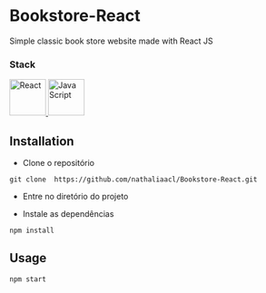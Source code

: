 # Bookstore-React
Simple classic book store website made with React JS

### Stack
<p>
  <a href="https://pt-br.legacy.reactjs.org/">
    <img src="https://cdn.freebiesupply.com/logos/large/2x/react-1-logo-png-transparent.png" alt="React" width="64" height="64">
  </a>
  <a href="https://developer.mozilla.org/pt-BR/docs/web/javascript/guide/introduction">
    <img src="https://th.bing.com/th/id/OIP.2FhbsDv9IFr_mXmfXM2hhAHaHJ?pid=ImgDet&rs=1" alt="Java Script" width="64" height="64">
  </a>
</p>

## Installation
- Clone o repositório


`
git clone  https://github.com/nathaliaacl/Bookstore-React.git 
`

- Entre no diretório do projeto

- Instale as dependências

  
`
npm install
`

## Usage 


`
npm start
`

